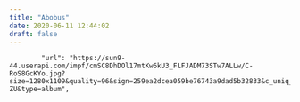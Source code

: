 ```yaml
---
title: "Abobus"
date: 2020-06-11 12:44:02
draft: false
---
```


            "url": "https://sun9-44.userapi.com/impf/cmSC8DhDOl17mtKw6kU3_FLFJADM73STw7ALLw/C-RoS8GcKYo.jpg?size=1280x1109&quality=96&sign=259ea2dcea059be76743a9dad5b32833&c_uniq_tag=vTMIPND7g5JaXiuKIjVqSJCaPgSIdTMQZUgGxn_U-ZU&type=album",
